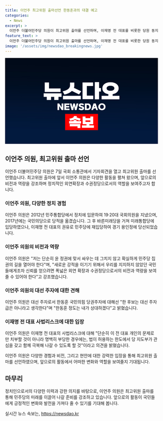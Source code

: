 ```yaml
---
title: 이언주 최고위원 출마선언 한동훈과의 대결 예고
categories:
  - News
excerpt: >
  이언주 더불어민주당 의원이 최고위원 출마를 선언하며, 이재명 전 대표를 비롯한 당원 동지에게 승리를 가져다 들이고 싶다고 밝혔다. 또한, 윤석열 검사는 대통령이 돼서는 안 된다고 주장하고, 민주당 집권의 길을 열기 위해 폭넓은 외연 확장과 수권정당으로서의 비전과 역량을 보여야 한다고 강조했다. 또한, 한동훈 국민의힘 당권주자에 대해 대선 주자 급은 아니라며 직접 상대하겠다고 밝혔다.
feature_text: >
  이언주 더불어민주당 의원이 최고위원 출마를 선언하며, 이재명 전 대표를 비롯한 당원 동지에게 승리를 가져다 들이고 싶다고 밝혔다. 또한, 윤석열 검사는 대통령이 돼서는 안 된다고 주장하고, 민주당 집권의 길을 열기 위해 폭넓은 외연 확장과 수권정당으로서의 비전과 역량을 보여야 한다고 강조했다. 또한, 한동훈 국민의힘 당권주자에 대해 대선 주자 급은 아니라며 직접 상대하겠다고 밝혔다.
image: '/assets/img/newsdao_breakingnews.jpg'
---
```


<p><img src="/assets/img/newsdao_breakingnews.jpg" alt="implanttips 속보" /></p>

<h2 data-ke-size="size26">이언주 의원, 최고위원 출마 선언</h2>

<p data-ke-size="size16">이언주 더불어민주당 의원은 7일 국회 소통관에서 기자회견을 열고 최고위원 출마를 선언했습니다. 최고위원 출마에 앞서 이언주 의원은 다양한 활동을 펼쳐 왔으며, 앞으로의 비전과 역량을 강조하며 정치적인 외연확장과 수권정당으로서의 역할을 보여주고자 합니다.</p>

<h3>이언주 의원, 다양한 정치 경험</h3>

<p data-ke-size="size16">이언주 의원은 2012년 민주통합당에서 정치에 입문하여 19·20대 국회의원을 지냈으며, 2017년에는 국민의당으로 당적을 옮겼습니다. 그 후 바른미래당을 거쳐 미래통합당에 입당하였으나, 이재명 전 대표의 권유로 민주당에 재입당하여 경기 용인정에 당선되었습니다.</p>

<h3>이언주 의원의 비전과 역량</h3>

<p data-ke-size="size16">이언주 의원은 "저는 단순히 윤 정권에 맞서 싸우는 데 그치지 않고 확실하게 민주당 집권의 길을 열어야 한다"며, "새로운 강적을 이기기 위해서 우리를 지지하지 않았던 국민들에게조차 신뢰를 얻으려면 폭넓은 외연 확장과 수권정당으로서의 비전과 역량을 보여줄 수 있어야 한다"고 강조했습니다.</p>

<h3>이언주 의원의 대선 주자에 대한 견해</h3>

<p data-ke-size="size16">이언주 의원은 대선 주자로서 한동훈 국민의힘 당권주자에 대해선 "한 후보는 대선 주자 급은 아니라고 생각한다"며 "한동훈 정도는 내가 상대하겠다"고 밝혔습니다.</p>

<h3>이재명 전 대표 사법리스크에 대한 입장</h3>

<p data-ke-size="size16">이언주 의원은 이재명 전 대표의 사법리스크에 대해 "단순히 이 전 대표 개인의 문제로만 치부할 것이 아니라 명백히 부당한 경우에는, 법이 허용하는 한도에서 당 지도부가 관심을 갖고 함께 극복해 나갈 수 있도록 할 것"이라고 의견을 밝혔습니다.</p>

<p data-ke-size="size16">이언주 의원은 다양한 경험과 비전, 그리고 현안에 대한 강력한 입장을 통해 최고위원 출마를 선언하였으며, 앞으로의 활동에서 어떠한 변화와 역할을 보여줄지 기대됩니다.</p>

<h2 data-ke-size="size26">마무리</h2>

<p data-ke-size="size16">정치인으로서의 다양한 이력과 강한 의지를 바탕으로, 이언주 의원은 최고위원 출마를 통해 민주당의 미래를 이끌어 나갈 준비를 강조하고 있습니다. 앞으로의 활동이 국민들에게 긍정적인 변화와 발전을 가져다 줄 수 있기를 기대해 봅니다.</p>
실시간 뉴스 속보는, <a href="https://newsdao.kr" rel="dofollow">https://newsdao.kr</a>


